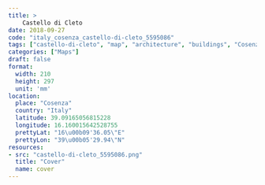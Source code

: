 ```yaml
---
title: > 
    Castello di Cleto
date: 2018-09-27
code: "italy_cosenza_castello-di-cleto_5595086"
tags: ["castello-di-cleto", "map", "architecture", "buildings", "Cosenza", "Italy"]
categories: ["Maps"]
draft: false
format:
  width: 210
  height: 297
  unit: 'mm'
location:
  place: "Cosenza"
  country: "Italy"
  latitude: 39.09165056815228
  longitude: 16.160015642528755
  prettyLat: "16\u00b09'36.05\"E"
  prettyLon: "39\u00b05'29.94\"N"
resources:
- src: "castello-di-cleto_5595086.png"
  title: "Cover"
  name: cover
---
```

